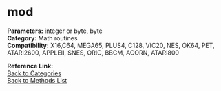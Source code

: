 # mod

**Parameters:** integer or byte, byte  
**Category:** Math routines  
**Compatibility:** X16,C64, MEGA65, PLUS4, C128, VIC20, NES, OK64, PET, ATARI2600, APPLEII, SNES, ORIC, BBCM, ACORN, ATARI800  

**Reference Link:**  
[Back to Categories](../categories/math_routines.md)  
[Back to Methods List](../../SUMMARY.md)
